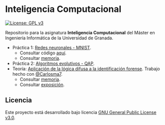 # Inteligencia Computacional

[![License: GPL v3](https://img.shields.io/badge/License-GPL%20v3-blue.svg)](https://www.gnu.org/licenses/gpl-3.0)

Repositorio para la asignatura **Inteligencia Computacional** del Máster en Ingeniería Informática de la Universidad de Granada.

- Práctica 1: [Redes neuronales - MNIST](https://github.com/Carlossamu7/IC_MUII_UGR/milestone/1).
    - Consultar código [aquí](https://github.com/Carlossamu7/IC_MUII_UGR/blob/main/P1-RedesNeuronales/mnist.py).
    - Consultar [memoria](https://github.com/Carlossamu7/IC_MUII_UGR/blob/main/P1-RedesNeuronales/IC_MUII_RN.pdf).
- Práctica 2: [Algoritmos evolutivos - QAP](https://github.com/Carlossamu7/IC_MUII_UGR/milestone/3).
- Teoría: [Aplicación de la lógica difusa a la identificación forense](https://github.com/Carlossamu7/IC_MUII_UGR/milestone/2). Trabajo hecho con [@Carlosma7](https://github.com/Carlosma7).
    - Consultar [memoria](https://github.com/Carlossamu7/IC_MUII_UGR/blob/main/T-L%C3%B3gica%20Difusa/IC_MUII.pdf).
    - Consultar [exposición](https://github.com/Carlossamu7/IC_MUII_UGR/blob/main/T-L%C3%B3gica%20Difusa/IC_MUII_expo.pdf).

## Licencia

Este proyecto está desarrollado bajo licencia [GNU General Public License v3.0](https://es.wikipedia.org/wiki/GNU_General_Public_License).
